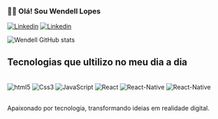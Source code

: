 ### 👋🏽 Olá! Sou Wendell Lopes 

[![Linkedin](https://img.shields.io/badge/LinkedIn-0077B5?style=for-the-badge&logo=linkedin&logoColor=white)](https://www.linkedin.com/in/wendell-lopes-36b797235/)
[![Linkedin](https://img.shields.io/badge/GitHub-100000?style=for-the-badge&logo=github&logoColor=white)](https://github.com/wendelllopess)

![Wendell GitHub stats](https://github-readme-stats.vercel.app/api?username=wendelllopess&show_icons=true&theme=tokyonight)

## Tecnologias que ultilizo no meu dia a dia

<div style="display: inline_block"><br/>
    <img align="center" src="https://img.shields.io/badge/HTML5-E34F26?style=for-the-badge&logo=html5&logoColor=white" alt="html5">
    <img align="center" src="https://img.shields.io/badge/CSS3-1572B6?style=for-the-badge&logo=css3&logoColor=white" alt="Css3">
    <img align="center" src="https://img.shields.io/badge/JavaScript-F7DF1E?style=for-the-badge&logo=javascript&logoColor=black" alt="JavaScript">
    <img align="center" src="https://img.shields.io/badge/React-20232A?style=for-the-badge&logo=react&logoColor=61DAFB" alt="React">
    <img align="center" src="https://img.shields.io/badge/React_Native-20232A?style=for-the-badge&logo=react&logoColor=61DAFB" alt="React-Native">
    <img align="center" src="https://img.shields.io/badge/Node.js-43853D?style=for-the-badge&logo=node.js&logoColor=white" alt="React-Native">
</div> <br/>

Apaixonado por tecnologia, transformando ideias em realidade digital.
